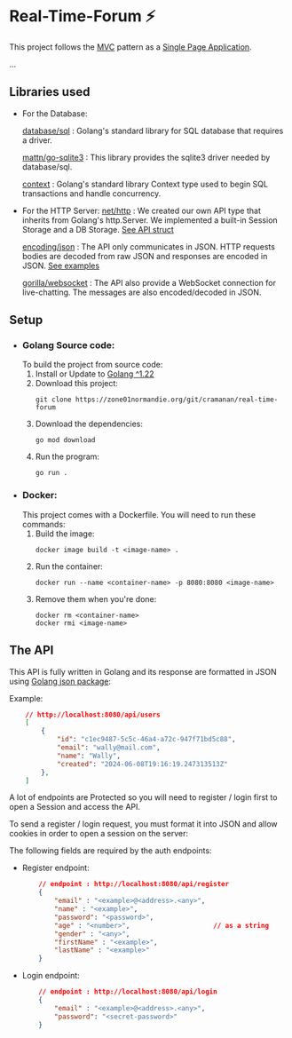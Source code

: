 # Real-Time-Forum ⚡

This project follows the [MVC](https://developer.mozilla.org/en-US/docs/Glossary/MVC) pattern as a [Single Page Application](https://en.wikipedia.org/wiki/Single-page_application).

...

## Libraries used

- For the Database:

    [database/sql](https://pkg.go.dev/database/sql) : Golang's standard library for SQL database that requires a driver.

    [mattn/go-sqlite3](https://pkg.go.dev/github.com/mattn/go-sqlite3) : This library provides the sqlite3 driver needed by database/sql.

    [context](https://pkg.go.dev/context) : Golang's standard library Context type used to begin SQL transactions and handle concurrency.

- For the HTTP Server:
    [net/http](https://pkg.go.dev/net/http) :
    We created our own API type that inherits from Golang's http.Server. We implemented a built-in Session Storage and a DB Storage. [See API struct](/api/api.go)

    [encoding/json](https://pkg.go.dev/encoding/json) : 
    The API only communicates in JSON. HTTP requests bodies are decoded from raw JSON and responses are encoded in JSON. [See examples](#the-api)

    [gorilla/websocket](https://pkg.go.dev/github.com/gorilla/websocket) : 
    The API also provide a WebSocket connection for live-chatting. The messages are also encoded/decoded in JSON.



## Setup
- ### Golang Source code:
    To build the project from source code:
    1. Install or Update to [Golang ^1.22](https://go.dev/doc/install)
    2. Download this project:
        ```
        git clone https://zone01normandie.org/git/cramanan/real-time-forum
        ```
    3. Download the dependencies:
        ```
        go mod download
        ```
    4. Run the program:
        ```
        go run .
        ```
- ### Docker:
    This project comes with a Dockerfile. You will need to run these commands:
    1. Build the image:
        ```
        docker image build -t <image-name> .
        ```
    2. Run the container:
        ```
        docker run --name <container-name> -p 8080:8080 <image-name>
        ```
    3. Remove them when you're done:
        ```
        docker rm <container-name>
        docker rmi <image-name>
        ```

## The API
This API is fully written in Golang and its response are formatted in JSON using [Golang json package](https://pkg.go.dev/encoding/json):

Example:
```json
    // http://localhost:8080/api/users
    [
        {
            "id": "c1ec9487-5c5c-46a4-a72c-947f71bd5c88",
            "email": "wally@mail.com",
            "name": "Wally",
            "created": "2024-06-08T19:16:19.247313513Z"
        },
    ]
```

A lot of endpoints are Protected so you will need to register / login first to open a Session and access the API.

To send a register / login request, you must format it into JSON and allow cookies in order to open a session on the server:

The following fields are required by the auth endpoints:
- Register endpoint:
    ```json
        // endpoint : http://localhost:8080/api/register
        {
            "email" : "<example>@<address>.<any>",  
            "name" : "<example>",                   
            "password": "<password>",               
            "age" : "<number>",                     // as a string
            "gender" : "<any>",                     
            "firstName" : "<example>",              
            "lastName" : "<example>"                
        }
    ```
- Login endpoint:
    ```json
        // endpoint : http://localhost:8080/api/login
        {
            "email" : "<example>@<address>.<any>",
            "password": "<secret-password>"
        }
    ```